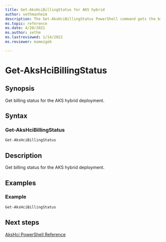 ```yaml
---
title: Get-AksHciBillingStatus for AKS hybrid
author: sethmanheim
description: The Get-AksHciBillingStatus PowerShell command gets the billing status for the AKS hybrid deployment.
ms.topic: reference
ms.date: 4/20/2021
ms.author: sethm 
ms.lastreviewed: 1/14/2022
ms.reviewer: mamezgeb

---
```


# Get-AksHciBillingStatus

## Synopsis

Get billing status for the AKS hybrid deployment.

## Syntax

### Get-AksHciBillingStatus
```powershell
Get-AksHciBillingStatus
```

## Description
Get billing status for the AKS hybrid deployment.

## Examples

### Example
```powershell
Get-AksHciBillingStatus
```
## Next steps

[AksHci PowerShell Reference](index.md)